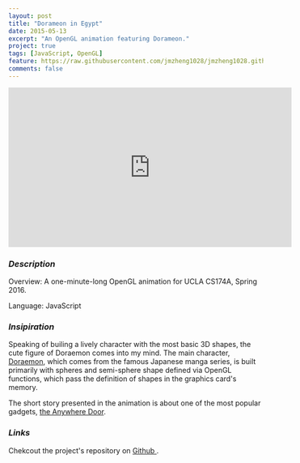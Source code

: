 ```yaml
---
layout: post
title: "Dorameon in Egypt"
date: 2015-05-13
excerpt: "An OpenGL animation featuring Dorameon."
project: true
tags: [JavaScript, OpenGL]
feature: https://raw.githubusercontent.com/jmzheng1028/jmzheng1028.github.io/master/assets/img/174a_feature.png
comments: false
---
```



<iframe width="560" height="315" src="https://www.youtube.com/embed/lX1sFmPSiu8?rel=0&amp;showinfo=0" frameborder="0" allowfullscreen></iframe>

### *Description*
Overview: A one-minute-long OpenGL animation for UCLA CS174A, Spring 2016.

Language: JavaScript


### *Insipiration*
Speaking of builing a lively character with the most basic 3D shapes, the cute figure of Doraemon comes into my mind. The main character, <a href= "https://en.wikipedia.org/wiki/Doraemon" target="_blank">Doraemon</a>, which comes from the famous Japanese manga series, is built primarily with spheres and semi-sphere shape defined via OpenGL functions, which pass the definition of shapes in the graphics card's memory.

The short story presented in the animation is about one of the most popular gadgets, <a href="http://doraemon.wikia.com/wiki/Anywhere_Door" target="_blank">the Anywhere Door</a>.


### *Links*
Chekcout the project's repository on <a href="https://github.com/jmzheng1028/CS174A_Project2" target = "_blank"> Github </a>.






